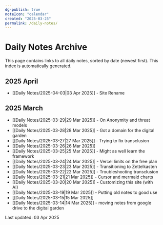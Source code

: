 ```yaml
---
dg-publish: true
noteIcon: "calendar"
created: "2025-03-25"
permalink: /daily-notes/
---
```


# Daily Notes Archive

This page contains links to all daily notes, sorted by date (newest first). This index is automatically generated.

## 2025 April
- [[Daily Notes/2025-04-03|03 Apr 2025]] - Site Rename

## 2025 March
- [[Daily Notes/2025-03-29|29 Mar 2025]] - On Anonymity and threat models
- [[Daily Notes/2025-03-28|28 Mar 2025]] - Got a domain for the digital garden
- [[Daily Notes/2025-03-27|27 Mar 2025]] - Trying to fix transclusion
- [[Daily Notes/2025-03-26|26 Mar 2025]]
- [[Daily Notes/2025-03-25|25 Mar 2025]] - Might as well learn the framework
- [[Daily Notes/2025-03-24|24 Mar 2025]] - Vercel limits on the free plan
- [[Daily Notes/2025-03-23|23 Mar 2025]] - Transitioning to Zettelkasten
- [[Daily Notes/2025-03-22|22 Mar 2025]] - Troubleshooting transclusion
- [[Daily Notes/2025-03-21|21 Mar 2025]] - Cursor and mermaid charts
- [[Daily Notes/2025-03-20|20 Mar 2025]] - Customizing this site (with AI)
- [[Daily Notes/2025-03-19|19 Mar 2025]] - Putting old notes to good use
- [[Daily Notes/2025-03-15|15 Mar 2025]]
- [[Daily Notes/2025-03-14|14 Mar 2025]] - moving notes from google drive to the digital garden

<div class="note-footer">
  <div class="note-updated">Last updated: 03 Apr 2025</div>
</div>